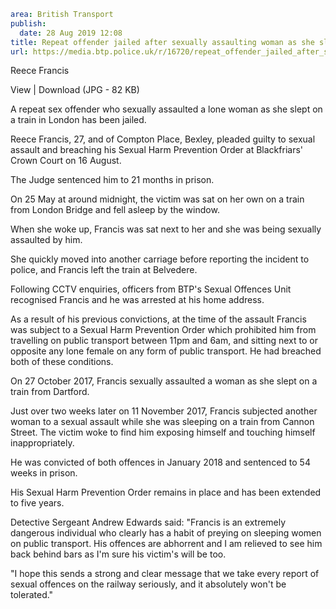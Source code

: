 ```yaml
area: British Transport
publish:
  date: 28 Aug 2019 12:08
title: Repeat offender jailed after sexually assaulting woman as she slept - London
url: https://media.btp.police.uk/r/16720/repeat_offender_jailed_after_sexually_assaulting_
```

Reece Francis

View | Download (JPG - 82 KB)

A repeat sex offender who sexually assaulted a lone woman as she slept on a train in London has been jailed.

Reece Francis, 27, and of Compton Place, Bexley, pleaded guilty to sexual assault and breaching his Sexual Harm Prevention Order at Blackfriars' Crown Court on 16 August.

The Judge sentenced him to 21 months in prison.

On 25 May at around midnight, the victim was sat on her own on a train from London Bridge and fell asleep by the window.

When she woke up, Francis was sat next to her and she was being sexually assaulted by him.

She quickly moved into another carriage before reporting the incident to police, and Francis left the train at Belvedere.

Following CCTV enquiries, officers from BTP's Sexual Offences Unit recognised Francis and he was arrested at his home address.

As a result of his previous convictions, at the time of the assault Francis was subject to a Sexual Harm Prevention Order which prohibited him from travelling on public transport between 11pm and 6am, and sitting next to or opposite any lone female on any form of public transport. He had breached both of these conditions.

On 27 October 2017, Francis sexually assaulted a woman as she slept on a train from Dartford.

Just over two weeks later on 11 November 2017, Francis subjected another woman to a sexual assault while she was sleeping on a train from Cannon Street. The victim woke to find him exposing himself and touching himself inappropriately.

He was convicted of both offences in January 2018 and sentenced to 54 weeks in prison.

His Sexual Harm Prevention Order remains in place and has been extended to five years.

Detective Sergeant Andrew Edwards said: "Francis is an extremely dangerous individual who clearly has a habit of preying on sleeping women on public transport. His offences are abhorrent and I am relieved to see him back behind bars as I'm sure his victim's will be too.

"I hope this sends a strong and clear message that we take every report of sexual offences on the railway seriously, and it absolutely won't be tolerated."

